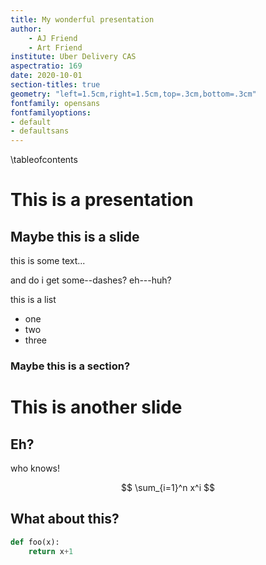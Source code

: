 ```yaml
---
title: My wonderful presentation
author:
    - AJ Friend
    - Art Friend
institute: Uber Delivery CAS
aspectratio: 169
date: 2020-10-01
section-titles: true
geometry: "left=1.5cm,right=1.5cm,top=.3cm,bottom=.3cm"
fontfamily: opensans
fontfamilyoptions: 
- default
- defaultsans
---
```


\tableofcontents

# This is a presentation

## Maybe this is a slide

this is some text...

and do i get some--dashes? eh---huh?

this is a list

- one
- two
- three

### Maybe this is a section?

# This is another slide

## Eh?

who knows!

$$
\sum_{i=1}^n x^i
$$

## What about this?

```python
def foo(x):
    return x+1
```

